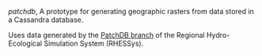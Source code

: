 *patchdb*, A prototype for generating geographic rasters from data stored in a Cassandra database.

Uses data generated by the [PatchDB branch](https://github.com/RHESSys/RHESSys/tree/RHESSys-5.18.2-patchdb) of the Regional Hydro-Ecological Simulation System (RHESSys).

